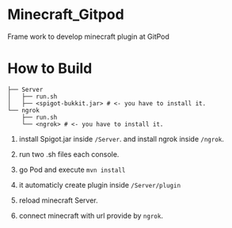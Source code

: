 # Minecraft_Gitpod

Frame work to develop minecraft plugin at GitPod

# How to Build

```
├── Server
│   ├── run.sh
│   ├── <spigot-bukkit.jar> # <- you have to install it.
└── ngrok
    ├── run.sh
    └── <ngrok> # <- you have to install it.
```

1. install Spigot.jar inside `/Server`. and install ngrok inside `/ngrok`.

2. run two .sh files each console.

3. go Pod and execute `mvn install`

4. it automaticly create plugin inside `/Server/plugin`

5. reload minecraft Server.

6. connect minecraft with url provide by `ngrok`.